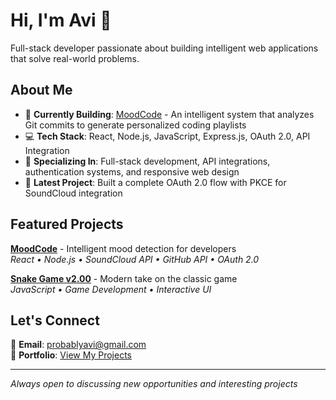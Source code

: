 # Hi, I'm Avi 👋

Full-stack developer passionate about building intelligent web applications that solve real-world problems.

## About Me

- 🎯 **Currently Building**: [MoodCode](https://moodcode-frontend.vercel.app) - An intelligent system that analyzes Git commits to generate personalized coding playlists
- 💻 **Tech Stack**: React, Node.js, JavaScript, Express.js, OAuth 2.0, API Integration
- 🔧 **Specializing In**: Full-stack development, API integrations, authentication systems, and responsive web design
- 🎵 **Latest Project**: Built a complete OAuth 2.0 flow with PKCE for SoundCloud integration

## Featured Projects

**[MoodCode](https://github.com/definitelyavi/moodcode-frontend)** - Intelligent mood detection for developers  
*React • Node.js • SoundCloud API • GitHub API • OAuth 2.0*

**[Snake Game v2.00](https://github.com/definitelyavi/snake-game-v2.00)** - Modern take on the classic game  
*JavaScript • Game Development • Interactive UI*

## Let's Connect

📧 **Email**: [probablyavi@gmail.com](mailto:probablyavi@gmail.com)  
💼 **Portfolio**: [View My Projects](https://github.com/definitelyavi?tab=repositories)

---

*Always open to discussing new opportunities and interesting projects*
